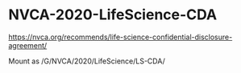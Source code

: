 # NVCA-2020-LifeScience-CDA
https://nvca.org/recommends/life-science-confidential-disclosure-agreement/ 

Mount as /G/NVCA/2020/LifeScience/LS-CDA/